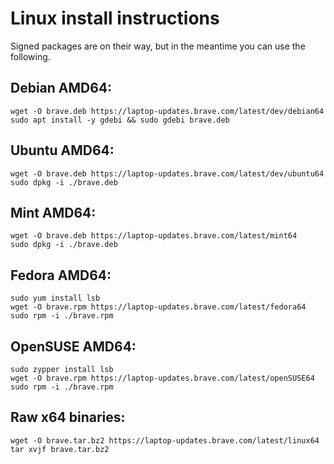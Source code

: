 # Linux install instructions

Signed packages are on their way, but in the meantime you can use the following.

## Debian AMD64:

```
wget -O brave.deb https://laptop-updates.brave.com/latest/dev/debian64
sudo apt install -y gdebi && sudo gdebi brave.deb
```

## Ubuntu AMD64:

```
wget -O brave.deb https://laptop-updates.brave.com/latest/dev/ubuntu64
sudo dpkg -i ./brave.deb
```

## Mint AMD64:

```
wget -O brave.deb https://laptop-updates.brave.com/latest/mint64
sudo dpkg -i ./brave.deb
```

## Fedora AMD64:

```
sudo yum install lsb
wget -O brave.rpm https://laptop-updates.brave.com/latest/fedora64
sudo rpm -i ./brave.rpm
```

## OpenSUSE AMD64:

```
sudo zypper install lsb
wget -O brave.rpm https://laptop-updates.brave.com/latest/openSUSE64
sudo rpm -i ./brave.rpm
```

## Raw x64 binaries:

```
wget -O brave.tar.bz2 https://laptop-updates.brave.com/latest/linux64
tar xvjf brave.tar.bz2
```
